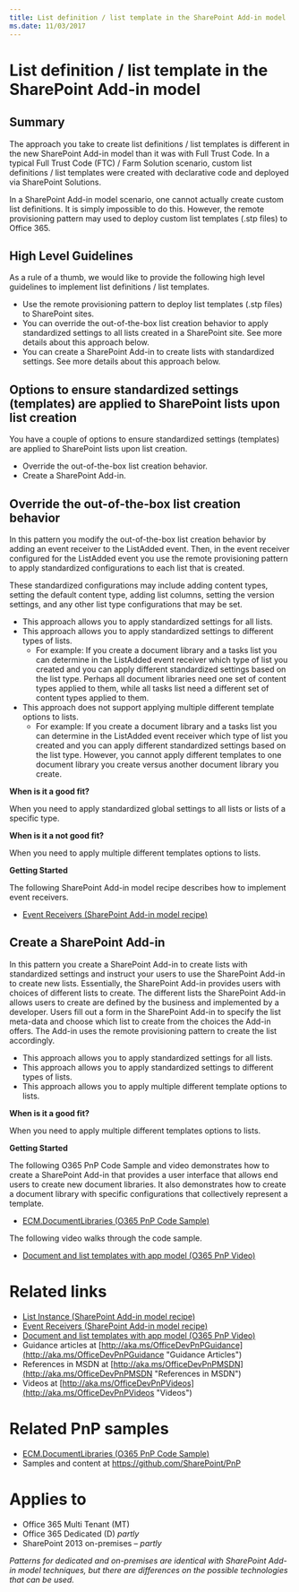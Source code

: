 ```yaml
---
title: List definition / list template in the SharePoint Add-in model
ms.date: 11/03/2017
---
```

List definition / list template in the SharePoint Add-in model
==============================================================

Summary
-------

The approach you take to create list definitions / list templates is different in the new SharePoint Add-in model than it was with Full Trust Code.  In a typical Full Trust Code (FTC) / Farm Solution scenario, custom list definitions / list templates were created with declarative code and deployed via SharePoint Solutions. 

In a SharePoint Add-in model scenario, one cannot actually create custom list definitions.  It is simply impossible to do this.  However, the remote provisioning pattern may used to deploy custom list templates (.stp files) to Office 365.

High Level Guidelines
---------------------

As a rule of a thumb, we would like to provide the following high level guidelines to implement list definitions / list templates.

- Use the remote provisioning pattern to deploy list templates (.stp files) to SharePoint sites.
- You can override the out-of-the-box list creation behavior to apply standardized settings to all lists created in a SharePoint site.  See more details about this approach below.
- You can create a SharePoint Add-in to create lists with standardized settings. See more details about this approach below.

Options to ensure standardized settings (templates) are applied to SharePoint lists upon list creation
------------------------------------------------------------------------------------------------------

You have a couple of options to ensure standardized settings (templates) are applied to SharePoint lists upon list creation.

- Override the out-of-the-box list creation behavior.	
- Create a SharePoint Add-in. 

Override the out-of-the-box list creation behavior
--------------------------------------------------
In this pattern you modify the out-of-the-box list creation behavior by adding an event receiver to the ListAdded event.  Then, in the event receiver configured for the ListAdded event you use the remote provisioning pattern to apply standardized configurations to each list that is created.

These standardized configurations may include adding content types, setting the default content type, adding list columns, setting the version settings, and any other list type configurations that may be set. 
	
- This approach allows you to apply standardized settings for all lists.
- This approach allows you to apply standardized settings to different types of lists.
	+ For example: If you create a document library and a tasks list you can determine in the ListAdded event receiver which type of list you created and you can apply different standardized settings based on the list type.  Perhaps all document libraries need one set of content types applied to them, while all tasks list need a different set of content types applied to them.
- This approach does not support applying multiple different template options to lists.
	+ For example: If you create a document library and a tasks list you can determine in the ListAdded event receiver which type of list you created and you can apply different standardized settings based on the list type.  However, you cannot apply different templates to one document library you create versus another document library you create.

**When is it a good fit?**

When you need to apply standardized global settings to all lists or lists of a specific type.

**When is it a not good fit?**

When you need to apply multiple different templates options to lists.

**Getting Started**

The following SharePoint Add-in model recipe describes how to implement event receivers.

- [Event Receivers (SharePoint Add-in model recipe)](event-receiver-and-list-event-receiver-sharepoint-add-in.md)

Create a SharePoint Add-in
--------------------------

In this pattern you create a SharePoint Add-in to create lists with standardized settings and instruct your users to use the SharePoint Add-in to create new lists.  Essentially, the SharePoint Add-in provides users with choices of different lists to create.  The different lists the SharePoint Add-in allows users to create are defined by the business and implemented by a developer. Users fill out a form in the SharePoint Add-in to specify the list meta-data and choose which list to create from the choices the Add-in offers. The Add-in uses the remote provisioning pattern to create the list accordingly.
	
- This approach allows you to apply standardized settings for all lists.
- This approach allows you to apply standardized settings to different types of lists.
- This approach allows you to apply multiple different template options to lists.

**When is it a good fit?**

When you need to apply multiple different templates options to lists.

**Getting Started**

The following O365 PnP Code Sample and video demonstrates how to create a SharePoint Add-in that provides a user interface that allows end users to create new document libraries.  It also demonstrates how to create a document library with specific configurations that collectively represent a template.

- [ECM.DocumentLibraries (O365 PnP Code Sample)](https://github.com/SharePoint/PnP/tree/master/Samples/ECM.DocumentLibraries)

The following video walks through the code sample.

- [Document and list templates with app model (O365 PnP Video)](http://channel9.msdn.com/blogs/OfficeDevPnP/Document-and-list-templates-with-app-model)

Related links
=============

- [List Instance (SharePoint Add-in model recipe)](list-instance-sharepoint-add-in.md)
- [Event Receivers (SharePoint Add-in model recipe)](event-receiver-and-list-event-receiver-sharepoint-add-in.md)
- [Document and list templates with app model (O365 PnP Video)](http://channel9.msdn.com/blogs/OfficeDevPnP/Document-and-list-templates-with-app-model)
- Guidance articles at [http://aka.ms/OfficeDevPnPGuidance](http://aka.ms/OfficeDevPnPGuidance "Guidance Articles")
- References in MSDN at [http://aka.ms/OfficeDevPnPMSDN](http://aka.ms/OfficeDevPnPMSDN "References in MSDN")
- Videos at [http://aka.ms/OfficeDevPnPVideos](http://aka.ms/OfficeDevPnPVideos "Videos")

Related PnP samples
===================

- [ECM.DocumentLibraries (O365 PnP Code Sample)](https://github.com/SharePoint/PnP/tree/master/Samples/ECM.DocumentLibraries)
- Samples and content at https://github.com/SharePoint/PnP

Applies to
==========
- Office 365 Multi Tenant (MT)
- Office 365 Dedicated (D) *partly*
- SharePoint 2013 on-premises – *partly*

*Patterns for dedicated and on-premises are identical with SharePoint Add-in model techniques, but there are differences on the possible technologies that can be used.*
